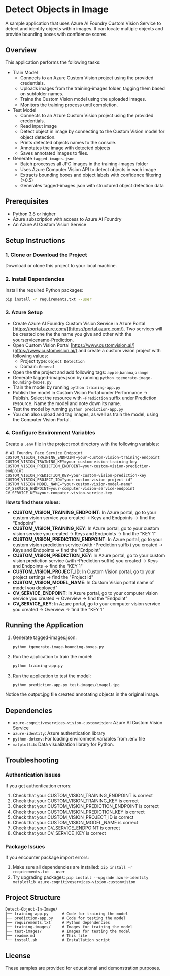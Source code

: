 # Detect Objects in Image

A sample application that uses Azure AI Foundry Custom Vision Service to detect and identify objects within images. It can locate multiple objects and provide bounding boxes with confidence scores.


## Overview

This application performs the following tasks:
- Train Model 
  - Connects to an Azure Custom Vision project using the provided credentials.
  - Uploads images from the training-images folder, tagging them based on subfolder names.
  - Trains the Custom Vision model using the uploaded images.
  - Monitors the training process until completion.
- Test Model 
  - Connects to an Azure Custom Vision project using the provided credentials.
  - Read input image 
  - Detect object in image by connecting to the Custom Vision model for object detection.
  - Prints detected objects names to the console.
  - Annotates the image with detected objects
  - Saves annotated images to files.  
- Generate `tagged-images.json` 
  - Batch processes all JPG images in the training-images folder
  - Uses Azure Computer Vision API to detect objects in each image
  - Extracts bounding boxes and object labels with confidence filtering (>0.5)
  - Generates tagged-images.json with structured object detection data
  

## Prerequisites

- Python 3.8 or higher
- Azure subscription with access to Azure AI Foundry
- An Azure AI Custom Vision Service

## Setup Instructions

### 1. Clone or Download the Project

Download or clone this project to your local machine.

### 2. Install Dependencies

Install the required Python packages:

```bash
pip install -r requirements.txt --user
```

### 3. Azure Setup 
- Create Azure AI Foundry Custom Vision Service in Azure Portal [https://portal.azure.com/](https://portal.azure.com/). Two services will be created one the the name you give and other with the yourservicename-Prediction.
- Open Custom Vision Portal [https://www.customvision.ai/](https://www.customvision.ai/) and create a custom vision project with following values:
  - Project type: `Object Detection`
  - Domain: `General`
- Open the the project and add following tags: `apple`,`banana`,`orange`
- Generate tagged-images.json by running `python tgenerate-image-bounding-boxes.py`
- Train the model by running `python training-app.py`
- Publish the model in Custom Vision Portal under Performance → Publish. Select the resource with `-Prediction` suffix under Prediction resource. Name the model and note down its name. 
- Test the model by running `python prediction-app.py`
- You can also upload and tag images, as well as train the model, using the Computer Vision Portal.


### 4. Configure Environment Variables

Create a `.env` file in the project root directory with the following variables:

```env
# AI Foundry Face Service Endpoint
CUSTOM_VISION_TRAINING_ENDPOINT=your-custom-vision-training-endpoint
CUSTOM_VISION_TRAINING_KEY=your-custom-vision-training-key
CUSTOM_VISION_PREDICTION_ENDPOINT=your-custom-vision-prediction-endpoint
CUSTOM_VISION_PREDICTION_KEY=your-custom-vision-prediction-key
CUSTOM_VISION_PROJECT_ID="your-custom-vision-project-id"
CUSTOM_VISION_MODEL_NAME="your-custom-vision-model-name"
CV_SERVICE_ENDPOINT=your-computer-vision-service-endpoint
CV_SERVICE_KEY=your-computer-vision-service-key
```


**How to find these values:**

- **CUSTOM_VISION_TRAINING_ENDPOINT**: In Azure portal, go to your custom vision service you created → Keys and Endpoints → find the "Endpoint"
- **CUSTOM_VISION_TRAINING_KEY**: In Azure portal, go to your custom vision service you created → Keys and Endpoints → find the "KEY 1"
- **CUSTOM_VISION_PREDICTION_ENDPOINT**: In Azure portal, go to your custom vision prediction service (with -Prediction suffix) you created → Keys and Endpoints → find the "Endpoint"
- **CUSTOM_VISION_PREDICTION_KEY**: In Azure portal, go to your custom vision prediction service (with -Prediction suffix) you created → Keys and Endpoints → find the "KEY 1"
- **CUSTOM_VISION_PROJECT_ID**: In Custom Vision portal, go to your project settings → find the "Project Id"
- **CUSTOM_VISION_MODEL_NAME**: In Custom Vision portal name of model you deployed"
- **CV_SERVICE_ENDPOINT**: In Azure portal, go to your computer vision service you created → Overview → find the "Endpoint"
- **CV_SERVICE_KEY**: In Azure portal, go to your computer vision service you created → Overview → find the "KEY 1"


## Running the Application

1. Generate tagged-images.json:
   ```bash
   python tgenerate-image-bounding-boxes.py 
   ```

1. Run the application to train the model:
   ```bash
   python training-app.py 
   ```
2. Run the application to test the model:
   ```bash
   python prediction-app.py test-images/image1.jpg
   ```

Notice the output.jpg file created annotating objects in the original image. 
  

## Dependencies

- `azure-cognitiveservices-vision-customvision`: Azure AI Custom Vision Service
- `azure-identity`: Azure authentication library
- `python-dotenv`: For loading environment variables from .env file
- `matplotlib`: Data visualization library for Python.

## Troubleshooting

### Authentication Issues

If you get authentication errors:
1. Check that your CUSTOM_VISION_TRAINING_ENDPOINT is correct
2. Check that your CUSTOM_VISION_TRAINING_KEY is correct
3. Check that your CUSTOM_VISION_PREDICTION_ENDPOINT is correct
4. Check that your CUSTOM_VISION_PREDICTION_KEY is correct
5. Check that your CUSTOM_VISION_PROJECT_ID is correct
6. Check that your CUSTOM_VISION_MODEL_NAME is correct
7. Check that your CV_SERVICE_ENDPOINT is correct
8. Check that your CV_SERVICE_KEY is correct

### Package Issues

If you encounter package import errors:
1. Make sure all dependencies are installed: `pip install -r requirements.txt --user`
2. Try upgrading packages: `pip install --upgrade azure-identity matplotlib azure-cognitiveservices-vision-customvision`

## Project Structure

```
Detect-Object-In-Image/
├── training-app.py      # Code for training the model
├── prediction-app.py    # Code for testing the model
├── requirements.txt     # Python dependencies
├── training-images/     # Images for training the model
├── test-images/         # Images for testing the model
├── readme.md            # This file
└── install.sh           # Installation script
```


## License

These samples are provided for educational and demonstration purposes.